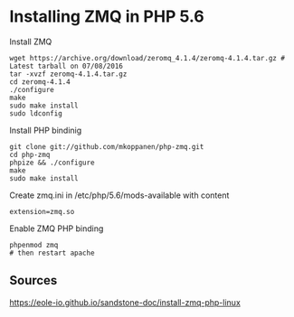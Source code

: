 # Installing ZMQ in PHP 5.6

Install ZMQ

    wget https://archive.org/download/zeromq_4.1.4/zeromq-4.1.4.tar.gz # Latest tarball on 07/08/2016 
    tar -xvzf zeromq-4.1.4.tar.gz 
    cd zeromq-4.1.4 
    ./configure 
    make 
    sudo make install 
    sudo ldconfig 

Install PHP bindinig

    git clone git://github.com/mkoppanen/php-zmq.git 
    cd php-zmq 
    phpize && ./configure 
    make 
    sudo make install 

Create zmq.ini in /etc/php/5.6/mods-available with content

    extension=zmq.so

Enable ZMQ PHP binding

    phpenmod zmq
    # then restart apache

## Sources

https://eole-io.github.io/sandstone-doc/install-zmq-php-linux 